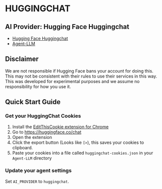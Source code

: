 # HUGGINGCHAT

## AI Provider: Hugging Face Huggingchat

- [Hugging Face Huggingchat](https://huggingface.co/chat/)
- [Agent-LLM](https://github.com/Josh-XT/Agent-LLM)

## Disclaimer

We are not responsible if Hugging Face bans your account for doing this. This may not be consistent with their rules to use their services in this way. This was developed for experimental purposes and we assume no responsibility for how you use it.

## Quick Start Guide

### Get your HuggingChat Cookies

1. Install the [EditThisCookie extension for Chrome](https://chrome.google.com/webstore/detail/editthiscookie/fngmhnnpilhplaeedifhccceomclgfbg)
2. Go to https://huggingface.co/chat
3. Open the extension
4. Click the export button (Looks like `[>`), this saves your cookies to clipboard.
5. Paste your cookies into a file called `huggingchat-cookies.json` in your `Agent-LLM` directory

### Update your agent settings
Set `AI_PROVIDER` to `huggingchat`.